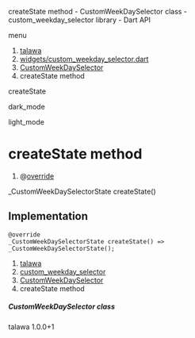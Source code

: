 




createState method - CustomWeekDaySelector class - custom\_weekday\_selector library - Dart API







menu

1. [talawa](../../index.html)
2. [widgets/custom\_weekday\_selector.dart](../../file-___home_harshil_Desktop_open-source_palisadoes_talawa_lib_widgets_custom_weekday_selector/)
3. [CustomWeekDaySelector](../../file-___home_harshil_Desktop_open-source_palisadoes_talawa_lib_widgets_custom_weekday_selector/CustomWeekDaySelector-class.html)
4. createState method

createState


dark\_mode

light\_mode




# createState method


1. @[override](https://api.flutter.dev/flutter/dart-core/override-constant.html)

\_CustomWeekDaySelectorState
createState()

## Implementation

```
@override
_CustomWeekDaySelectorState createState() => _CustomWeekDaySelectorState();
```

 


1. [talawa](../../index.html)
2. [custom\_weekday\_selector](../../file-___home_harshil_Desktop_open-source_palisadoes_talawa_lib_widgets_custom_weekday_selector/)
3. [CustomWeekDaySelector](../../file-___home_harshil_Desktop_open-source_palisadoes_talawa_lib_widgets_custom_weekday_selector/CustomWeekDaySelector-class.html)
4. createState method

##### CustomWeekDaySelector class





talawa
1.0.0+1






